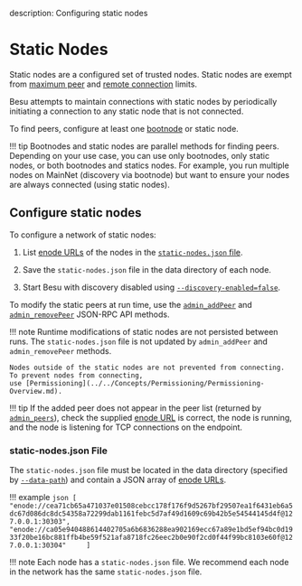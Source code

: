 description: Configuring static nodes 
<!--- END of page meta data -->

# Static Nodes

Static nodes are a configured set of trusted nodes.  Static nodes are exempt from [maximum peer](Managing-Peers.md#limiting-peers) 
and [remote connection](Managing-Peers.md#limiting-remote-connections) limits.
  
Besu attempts to maintain connections with static nodes by periodically initiating a connection to any static 
node that is not connected.

To find peers, configure at least one [bootnode](Bootnodes.md) or static node. 

!!! tip 
    Bootnodes and static nodes are parallel methods for finding peers. Depending on your use case, you can use only bootnodes, 
    only static nodes, or both bootnodes and statics nodes. For example, you run multiple nodes on MainNet (discovery via bootnode)
    but want to ensure your nodes are always connected (using static nodes).  

## Configure static nodes 

To configure a network of static nodes: 

1. List [enode URLs](../../Concepts/Node-Keys.md#enode-url) of the nodes in the [`static-nodes.json` file](#static-nodesjson-file).

1. Save the `static-nodes.json` file in the data directory of each node. 

1. Start Besu with discovery disabled using [`--discovery-enabled=false`](../../Reference/CLI/CLI-Syntax.md#discovery-enabled).   

To modify the static peers at run time, use the [`admin_addPeer`](../../Reference/API-Methods.md#admin_addpeer) 
and [`admin_removePeer`](../../Reference/API-Methods.md#admin_removepeer) JSON-RPC API methods. 

!!! note
    Runtime modifications of static nodes are not persisted between runs. The `static-nodes.json` file
    is not updated by `admin_addPeer` and `admin_removePeer` methods. 
    
    Nodes outside of the static nodes are not prevented from connecting.  To prevent nodes from connecting,
    use [Permissioning](../../Concepts/Permissioning/Permissioning-Overview.md). 
    
!!! tip 
    If the added peer does not appear in the peer list (returned by [`admin_peers`](../../Reference/API-Methods.md#admin_peers)),
    check the supplied [enode URL](../../Concepts/Node-Keys.md#enode-url) is correct, the node is running, and the node is listening for 
    TCP connections on the endpoint.
    
### static-nodes.json File

The `static-nodes.json` file must be located in the data directory (specified by [`--data-path`](../../Reference/CLI/CLI-Syntax.md#data-path))
and contain a JSON array of [enode URLs](../../Concepts/Node-Keys.md#enode-url).

!!! example 
    ```json
    [
    "enode://cea71cb65a471037e01508cebcc178f176f9d5267bf29507ea1f6431eb6a5dc67d086dc8dc54358a72299dab1161febc5d7af49d1609c69b42b5e54544145d4f@127.0.0.1:30303",
    "enode://ca05e940488614402705a6b6836288ea902169ecc67a89e1bd5ef94bc0d1933f20be16bc881ffb4be59f521afa8718fc26eec2b0e90f2cd0f44f99bc8103e60f@127.0.0.1:30304"    
    ]
    ``` 

!!! note
    Each node has a `static-nodes.json` file. We recommend each node in the network has the same `static-nodes.json` file. 
